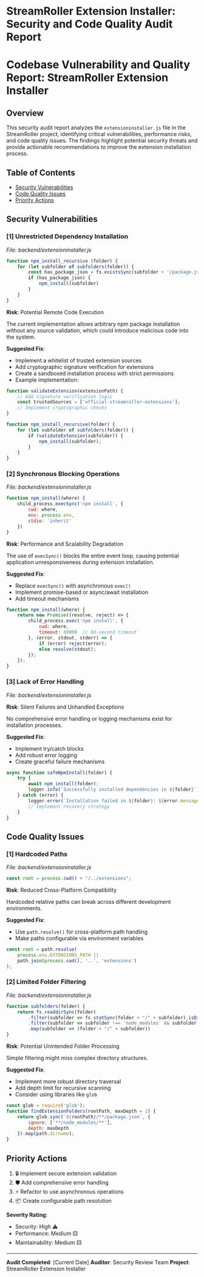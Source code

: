 # StreamRoller Extension Installer: Security and Code Quality Audit Report

# Codebase Vulnerability and Quality Report: StreamRoller Extension Installer

## Overview

This security audit report analyzes the `extensioninstaller.js` file in the StreamRoller project, identifying critical vulnerabilities, performance risks, and code quality issues. The findings highlight potential security threats and provide actionable recommendations to improve the extension installation process.

## Table of Contents
- [Security Vulnerabilities](#security-vulnerabilities)
- [Code Quality Issues](#code-quality-issues)
- [Priority Actions](#priority-actions)

## Security Vulnerabilities

### [1] Unrestricted Dependency Installation
_File: backend/extensioninstaller.js_

```javascript
function npm_install_recursive (folder) {
    for (let subfolder of subfolders(folder)) {
        const has_package_json = fs.existsSync(subfolder + '/package.json')
        if (has_package_json) {
            npm_install(subfolder)
        }
    }
}
```

**Risk**: Potential Remote Code Execution

The current implementation allows arbitrary npm package installation without any source validation, which could introduce malicious code into the system.

**Suggested Fix**:
- Implement a whitelist of trusted extension sources
- Add cryptographic signature verification for extensions
- Create a sandboxed installation process with strict permissions
- Example implementation:
```javascript
function validateExtension(extensionPath) {
    // Add signature verification logic
    const trustedSources = ['official-streamroller-extensions'];
    // Implement cryptographic checks
}

function npm_install_recursive(folder) {
    for (let subfolder of subfolders(folder)) {
        if (validateExtension(subfolder)) {
            npm_install(subfolder);
        }
    }
}
```

### [2] Synchronous Blocking Operations
_File: backend/extensioninstaller.js_

```javascript
function npm_install(where) {
    child_process.execSync('npm install', { 
        cwd: where, 
        env: process.env, 
        stdio: 'inherit' 
    })
}
```

**Risk**: Performance and Scalability Degradation

The use of `execSync()` blocks the entire event loop, causing potential application unresponsiveness during extension installation.

**Suggested Fix**:
- Replace `execSync()` with asynchronous `exec()`
- Implement promise-based or async/await installation
- Add timeout mechanisms
```javascript
function npm_install(where) {
    return new Promise((resolve, reject) => {
        child_process.exec('npm install', { 
            cwd: where, 
            timeout: 60000  // 60-second timeout
        }, (error, stdout, stderr) => {
            if (error) reject(error);
            else resolve(stdout);
        });
    });
}
```

### [3] Lack of Error Handling
_File: backend/extensioninstaller.js_

**Risk**: Silent Failures and Unhandled Exceptions

No comprehensive error handling or logging mechanisms exist for installation processes.

**Suggested Fix**:
- Implement try/catch blocks
- Add robust error logging
- Create graceful failure mechanisms
```javascript
async function safeNpmInstall(folder) {
    try {
        await npm_install(folder);
        logger.info(`Successfully installed dependencies in ${folder}`);
    } catch (error) {
        logger.error(`Installation failed in ${folder}: ${error.message}`);
        // Implement recovery strategy
    }
}
```

## Code Quality Issues

### [1] Hardcoded Paths
_File: backend/extensioninstaller.js_

```javascript
const root = process.cwd() + "/../extensions";
```

**Risk**: Reduced Cross-Platform Compatibility

Hardcoded relative paths can break across different development environments.

**Suggested Fix**:
- Use `path.resolve()` for cross-platform path handling
- Make paths configurable via environment variables
```javascript
const root = path.resolve(
    process.env.EXTENSIONS_PATH || 
    path.join(process.cwd(), '..', 'extensions')
);
```

### [2] Limited Folder Filtering
_File: backend/extensioninstaller.js_

```javascript
function subfolders(folder) {
    return fs.readdirSync(folder)
        .filter(subfolder => fs.statSync(folder + "/" + subfolder).isDirectory())
        .filter(subfolder => subfolder !== 'node_modules' && subfolder[0] !== '.')
        .map(subfolder => (folder + "/" + subfolder))
}
```

**Risk**: Potential Unintended Folder Processing

Simple filtering might miss complex directory structures.

**Suggested Fix**:
- Implement more robust directory traversal
- Add depth limit for recursive scanning
- Consider using libraries like `glob`
```javascript
const glob = require('glob');
function findExtensionFolders(rootPath, maxDepth = 2) {
    return glob.sync(`${rootPath}/**/package.json`, {
        ignore: ['**/node_modules/**'],
        depth: maxDepth
    }).map(path.dirname);
}
```

## Priority Actions

1. 🔒 Implement secure extension validation
2. 🛡️ Add comprehensive error handling
3. ⚡ Refactor to use asynchronous operations
4. 📦 Create configurable path resolution

**Severity Rating**:
- Security: High ⚠️
- Performance: Medium 🟨
- Maintainability: Medium 🟨

---

**Audit Completed**: [Current Date]
**Auditor**: Security Review Team
**Project**: StreamRoller Extension Installer